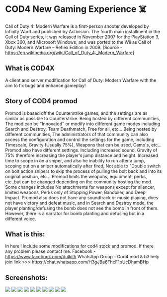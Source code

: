 # COD4 New Gaming Experience ☠️
Call of Duty 4: Modern Warfare is a first-person shooter developed by Infinity Ward and published by Activision. The fourth main installment in the Call of Duty series, it was released in November 2007 for the PlayStation 3, Xbox 360, and Microsoft Windows, and was ported to the Wii as Call of Duty: Modern Warfare – Reflex Edition in 2009.
[Source - https://en.wikipedia.org/wiki/Call_of_Duty_4:_Modern_Warfare]

## What is COD4X
A client and server modification for Call of Duty: Modern Warfare with the aim to fix bugs and enhance gameplay!

## Story of COD4 promod
Promod is based off the Counterstrike games, and the settings are as similar as possible to Counterstrike.
Being hosted by different communities, The mod can be "Innovated" or modify into different game modes including Search and Destroy, Team Deathmatch, Free for all, etc... Being hosted by different communities, The administrators of that community can also access the configuration and control the settings for the game, including Timescale, Gravity (Usually 75%), Weapons that can be used, Camo's, etc...
Promod also have different settings. Including increased sound, Gravity of 75% therefore increasing the player's jump distance and height. Increased time to scope in on a sniper, and also he inability to run after a jump, scoping out on a sniper automatically after fired, Not able to "Double switch on bolt action snipers to skip the process of pulling the bolt back and into its original position, etc...
Promod limits the weapons, equipment, perks, etc..but can be changed depending on the community hosting the mod. Some changes includes No attachments for weapons except for silencer, limited weapons, Perks only of Stopping Power, Bandoiler, and Deep Impact.
Promod also does not have any soundtrack or music playing, does not have victory and defeat music, and in Search and Destroy mode, the player planting/defusing the bomb does not see the bomb in front of them. However, there is a narrator for bomb planting and defusing but in a different voice.

## What is this:
In here i include some modifications for cod4 stock and promod. If there any problem please contact me.
Facebook - https://www.facebook.com/dulkith
WhatsApp Group - Cod4 mod & b3 help join link >>> https://chat.whatsapp.com/H3gJBa6FhcF1pUcDhamBHp

## Screenshots:
[![](https://github.com/dulkith/cod4/blob/master/screenshots/img%20(4).png?raw=true)](https://github.com/dulkith/cod4/blob/master/screenshots/img%20(4).png?raw=true)
[![](https://github.com/dulkith/cod4/blob/master/screenshots/img%20(5).png?raw=true)](https://github.com/dulkith/cod4/blob/master/screenshots/img%20(5).png?raw=true)
[![](https://github.com/dulkith/cod4/blob/master/screenshots/img%20(2).png?raw=true)](https://github.com/dulkith/cod4/blob/master/screenshots/img%20(2).png?raw=true)
[![](https://github.com/dulkith/cod4/blob/master/screenshots/img%20(3).png?raw=true)](https://github.com/dulkith/cod4/blob/master/screenshots/img%20(3).png?raw=true)
[![](https://github.com/dulkith/cod4/blob/master/screenshots/img%20(7).jpg?raw=true)](https://github.com/dulkith/cod4/blob/master/screenshots/img%20(7).jpg?raw=true)
[![](https://github.com/dulkith/cod4/blob/master/screenshots/img%20(8).jpg?raw=true)](https://github.com/dulkith/cod4/blob/master/screenshots/img%20(8).jpg?raw=true)
[![](https://github.com/dulkith/cod4/blob/master/screenshots/img%20(9).jpg?raw=true)](https://github.com/dulkith/cod4/blob/master/screenshots/img%20(9).jpg?raw=true)
[![](https://github.com/dulkith/cod4/blob/master/screenshots/img%20(10).jpg?raw=true)](https://github.com/dulkith/cod4/blob/master/screenshots/img%20(10).jpg?raw=true)
[![](https://github.com/dulkith/cod4/blob/master/screenshots/img%20(11).jpg?raw=true)](https://github.com/dulkith/cod4/blob/master/screenshots/img%20(11).jpg?raw=true)
[![](https://github.com/dulkith/cod4/blob/master/screenshots/img%20(12).png?raw=true)](https://github.com/dulkith/cod4/blob/master/screenshots/img%20(12).png?raw=true)